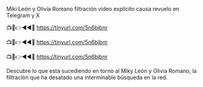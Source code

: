 Miki León y Olivia Romano filtración video explícito causa revuelo en Telegram y X

📺📱👉◄◄🔴  https://tinyurl.com/5n6bjbnr

📺📱👉◄◄🔴  https://tinyurl.com/5n6bjbnr

📺📱👉◄◄🔴  https://tinyurl.com/5n6bjbnr

Descubre lo que está sucediendo en torno al Miky León y Olivia Romano, la filtración que ha desatado una interminable búsqueda en la red.
